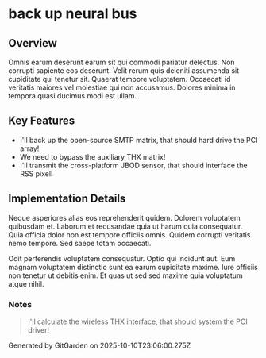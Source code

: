 # back up neural bus

## Overview
Omnis earum deserunt earum sit qui commodi pariatur delectus. Non corrupti sapiente eos deserunt. Velit rerum quis deleniti assumenda sit cupiditate qui tenetur sit. Quaerat tempore voluptatem. Occaecati id veritatis maiores vel molestiae qui non accusamus. Dolores minima in tempora quasi ducimus modi est ullam.

## Key Features
- I'll back up the open-source SMTP matrix, that should hard drive the PCI array!
- We need to bypass the auxiliary THX matrix!
- I'll transmit the cross-platform JBOD sensor, that should interface the RSS pixel!

## Implementation Details
Neque asperiores alias eos reprehenderit quidem. Dolorem voluptatem quibusdam et. Laborum et recusandae quia ut harum quia consequatur. Quia officia dolor non est tempore officiis omnis. Quidem corrupti veritatis nemo tempore. Sed saepe totam occaecati.
 Odit perferendis voluptatem consequatur. Optio qui incidunt aut. Eum magnam voluptatem distinctio sunt ea earum cupiditate maxime. Iure officiis non tenetur ut debitis enim. Et quas ut sed sed maxime quia voluptatum atque nihil.

### Notes
> I'll calculate the wireless THX interface, that should system the PCI driver!

Generated by GitGarden on 2025-10-10T23:06:00.275Z